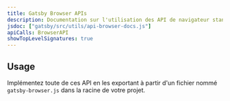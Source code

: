 ```yaml
---
title: Gatsby Browser APIs
description: Documentation sur l'utilisation des API de navigateur standard dans Gatsby
jsdoc: ["gatsby/src/utils/api-browser-docs.js"]
apiCalls: BrowserAPI
showTopLevelSignatures: true
---
```


## Usage

Implémentez toute de ces API en les exportant à partir d'un fichier nommé `gatsby-browser.js` dans la racine de votre projet.
